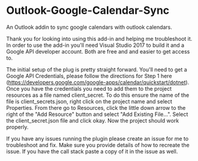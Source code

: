 # Outlook-Google-Calendar-Sync
An Outlook addin to sync google calendars with outlook calendars.

Thank you for looking into using this add-in and helping me troubleshoot it. In order to use the add-in you'll need Visual Studio 2017 to
build it and a Google API developer account. Both are free and and easier to get access to. 

The initial setup of the plug is pretty straight forward. You'll need to get a Google API Credentials, please follow the directions for
Step 1 here (https://developers.google.com/google-apps/calendar/quickstart/dotnet). Once you have the credentials you need to add them to
the project resources as a file named client_secret. To do this ensure the name of the file is client_secrets.json, right click on the
project name and select Properties. From there go to Resources, click the little down arrow to the right of the "Add Resource" button and
select "Add Existing File...". Select the client_secret.json file and click okay. Now the project should work properly.

If you have any issues running the plugin please create an issue for me to troubleshoot and fix. Make sure you provide details of how to
recreate the issue. If you have the call stack paste a copy of it in the issue as well.

